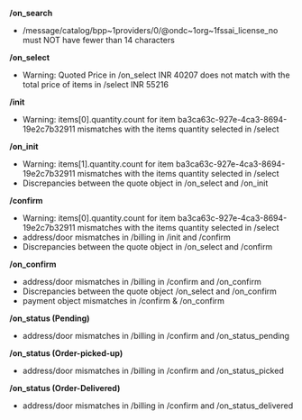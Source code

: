 **/on_search**
- /message/catalog/bpp~1providers/0/@ondc~1org~1fssai_license_no must NOT have fewer than 14 characters

**/on_select**
- Warning: Quoted Price in /on_select INR 40207 does not match with the total price of items in /select INR 55216

**/init**
- Warning: items[0].quantity.count for item ba3ca63c-927e-4ca3-8694-19e2c7b32911 mismatches with the items quantity selected in /select

**/on_init**
- Warning: items[1].quantity.count for item ba3ca63c-927e-4ca3-8694-19e2c7b32911 mismatches with the items quantity selected in /select
- Discrepancies between the quote object in /on_select and /on_init

**/confirm**
- Warning: items[0].quantity.count for item ba3ca63c-927e-4ca3-8694-19e2c7b32911 mismatches with the items quantity selected in /select
- address/door mismatches in /billing in /init and /confirm
- Discrepancies between the quote object in /on_select and /confirm

**/on_confirm**
- address/door mismatches in /billing in /confirm and /on_confirm
- Discrepancies between the quote object /on_select and /on_confirm
- payment object mismatches in /confirm & /on_confirm

**/on_status (Pending)**
- address/door mismatches in /billing in /confirm and /on_status_pending

**/on_status (Order-picked-up)**
- address/door mismatches in /billing in /confirm and /on_status_picked

**/on_status (Order-Delivered)**
- address/door mismatches in /billing in /confirm and /on_status_delivered

